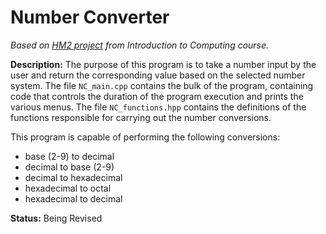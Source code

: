 # Number Converter
_Based on [HM2 project](https://github.com/TahBee03/HM2) from Introduction to Computing course._

**Description:** The purpose of this program is to take a number input by the user and return the corresponding value based on the selected number system. The file `NC_main.cpp` contains the bulk of the program, containing code that controls the duration of the program execution and prints the various menus. The file `NC_functions.hpp` contains the definitions of the functions responsible for carrying out the number conversions.

This program is capable of performing the following conversions:
* base (2-9) to decimal
* decimal to base (2-9)
* decimal to hexadecimal
* hexadecimal to octal
* hexadecimal to decimal

**Status:** Being Revised
